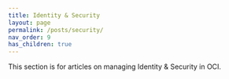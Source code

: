 ```yaml
---
title: Identity & Security
layout: page
permalink: /posts/security/
nav_order: 9
has_children: true
---
```


This section is for articles on managing Identity & Security in OCI. 